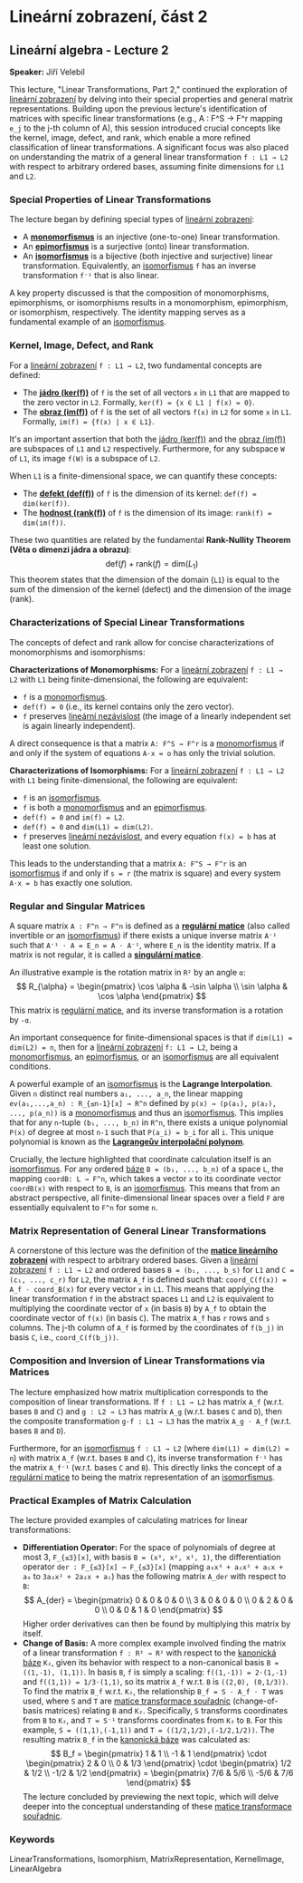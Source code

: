 # Lineární zobrazení, část 2
## Lineární algebra - Lecture 2
**Speaker:** Jiří Velebil

This lecture, "Linear Transformations, Part 2," continued the exploration of [lineární zobrazení](https://felwiki.basta.one/en/Concepts/line-rn-zobrazen) by delving into their special properties and general matrix representations. Building upon the previous lecture's identification of matrices with specific linear transformations (e.g., A : F^S → F^r mapping `e_j` to the j-th column of A), this session introduced crucial concepts like the kernel, image, defect, and rank, which enable a more refined classification of linear transformations. A significant focus was also placed on understanding the matrix of a general linear transformation `f : L1 → L2` with respect to arbitrary ordered bases, assuming finite dimensions for `L1` and `L2`.

### Special Properties of Linear Transformations

The lecture began by defining special types of [lineární zobrazení](https://felwiki.basta.one/en/Concepts/line-rn-zobrazen):
*   A **[monomorfismus](https://felwiki.basta.one/en/Concepts/monomorfismus)** is an injective (one-to-one) linear transformation.
*   An **[epimorfismus](https://felwiki.basta.one/en/Concepts/epimorfismus)** is a surjective (onto) linear transformation.
*   An **[isomorfismus](https://felwiki.basta.one/en/Concepts/isomorfismus)** is a bijective (both injective and surjective) linear transformation. Equivalently, an [isomorfismus](https://felwiki.basta.one/en/Concepts/isomorfismus) `f` has an inverse transformation `f⁻¹` that is also linear.

A key property discussed is that the composition of monomorphisms, epimorphisms, or isomorphisms results in a monomorphism, epimorphism, or isomorphism, respectively. The identity mapping serves as a fundamental example of an [isomorfismus](https://felwiki.basta.one/en/Concepts/isomorfismus).

### Kernel, Image, Defect, and Rank

For a [lineární zobrazení](https://felwiki.basta.one/en/Concepts/line-rn-zobrazen) `f : L1 → L2`, two fundamental concepts are defined:
*   The **[jádro (ker(f))](https://felwiki.basta.one/en/Concepts/j-dro-ker-f)** of `f` is the set of all vectors `x` in `L1` that are mapped to the zero vector in `L2`. Formally, `ker(f) = {x ∈ L1 | f(x) = 0}`.
*   The **[obraz (im(f))](https://felwiki.basta.one/en/Concepts/obraz-im-f)** of `f` is the set of all vectors `f(x)` in `L2` for some `x` in `L1`. Formally, `im(f) = {f(x) | x ∈ L1}`.

It's an important assertion that both the [jádro (ker(f))](https://felwiki.basta.one/en/Concepts/j-dro-ker-f) and the [obraz (im(f))](https://felwiki.basta.one/en/Concepts/obraz-im-f) are subspaces of `L1` and `L2` respectively. Furthermore, for any subspace `W` of `L1`, its image `f(W)` is a subspace of `L2`.

When `L1` is a finite-dimensional space, we can quantify these concepts:
*   The **[defekt (def(f))](https://felwiki.basta.one/en/Concepts/defekt-deff)** of `f` is the dimension of its kernel: `def(f) = dim(ker(f))`.
*   The **[hodnost (rank(f))](https://felwiki.basta.one/en/Concepts/hodnost-rankf)** of `f` is the dimension of its image: `rank(f) = dim(im(f))`.

These two quantities are related by the fundamental **Rank-Nullity Theorem (Věta o dimenzi jádra a obrazu)**:
$$
\text{def}(f) + \text{rank}(f) = \text{dim}(L_1)
$$
This theorem states that the dimension of the domain (`L1`) is equal to the sum of the dimension of the kernel (defect) and the dimension of the image (rank).

### Characterizations of Special Linear Transformations

The concepts of defect and rank allow for concise characterizations of monomorphisms and isomorphisms:

**Characterizations of Monomorphisms:**
For a [lineární zobrazení](https://felwiki.basta.one/en/Concepts/line-rn-zobrazen) `f : L1 → L2` with `L1` being finite-dimensional, the following are equivalent:
*   `f` is a [monomorfismus](https://felwiki.basta.one/en/Concepts/monomorfismus).
*   `def(f) = 0` (i.e., its kernel contains only the zero vector).
*   `f` preserves [lineární nezávislost](https://felwiki.basta.one/en/Concepts/line-rn-nez-vislost) (the image of a linearly independent set is again linearly independent).

A direct consequence is that a matrix `A: F^S → F^r` is a [monomorfismus](https://felwiki.basta.one/en/Concepts/monomorfismus) if and only if the system of equations `A⋅x = o` has only the trivial solution.

**Characterizations of Isomorphisms:**
For a [lineární zobrazení](https://felwiki.basta.one/en/Concepts/line-rn-zobrazen) `f : L1 → L2` with `L1` being finite-dimensional, the following are equivalent:
*   `f` is an [isomorfismus](https://felwiki.basta.one/en/Concepts/isomorfismus).
*   `f` is both a [monomorfismus](https://felwiki.basta.one/en/Concepts/monomorfismus) and an [epimorfismus](https://felwiki.basta.one/en/Concepts/epimorfismus).
*   `def(f) = 0` and `im(f) = L2`.
*   `def(f) = 0` and `dim(L1) = dim(L2)`.
*   `f` preserves [lineární nezávislost](https://felwiki.basta.one/en/Concepts/line-rn-nez-vislost), and every equation `f(x) = b` has at least one solution.

This leads to the understanding that a matrix `A: F^S → F^r` is an [isomorfismus](https://felwiki.basta.one/en/Concepts/isomorfismus) if and only if `s = r` (the matrix is square) and every system `A⋅x = b` has exactly one solution.

### Regular and Singular Matrices

A square matrix `A : F^n → F^n` is defined as a **[regulární matice](https://felwiki.basta.one/en/Concepts/regul-rn-matice)** (also called invertible or an [isomorfismus](https://felwiki.basta.one/en/Concepts/isomorfismus)) if there exists a unique inverse matrix `A⁻¹` such that `A⁻¹ ⋅ A = E_n = A ⋅ A⁻¹`, where `E_n` is the identity matrix. If a matrix is not regular, it is called a **[singulární matice](https://felwiki.basta.one/en/Concepts/singul-rn-matice)**.

An illustrative example is the rotation matrix in `R²` by an angle `α`:
$$
R_{\alpha} = \begin{pmatrix} \cos \alpha & -\sin \alpha \\ \sin \alpha & \cos \alpha \end{pmatrix}
$$
This matrix is [regulární matice](https://felwiki.basta.one/en/Concepts/regul-rn-matice), and its inverse transformation is a rotation by `-α`.

An important consequence for finite-dimensional spaces is that if `dim(L1) = dim(L2) = n`, then for a [lineární zobrazení](https://felwiki.basta.one/en/Concepts/line-rn-zobrazen) `f: L1 → L2`, being a [monomorfismus](https://felwiki.basta.one/en/Concepts/monomorfismus), an [epimorfismus](https://felwiki.basta.one/en/Concepts/epimorfismus), or an [isomorfismus](https://felwiki.basta.one/en/Concepts/isomorfismus) are all equivalent conditions.

A powerful example of an [isomorfismus](https://felwiki.basta.one/en/Concepts/isomorfismus) is the **Lagrange Interpolation**. Given `n` distinct real numbers `a₁, ..., a_n`, the linear mapping `ev(a₁,...,a_n) : R_{≤n-1}[x] → R^n` defined by `p(x) → (p(a₁), p(a₂), ..., p(a_n))` is a [monomorfismus](https://felwiki.basta.one/en/Concepts/monomorfismus) and thus an [isomorfismus](https://felwiki.basta.one/en/Concepts/isomorfismus). This implies that for any `n`-tuple `(b₁, ..., b_n)` in `R^n`, there exists a unique polynomial `P(x)` of degree at most `n-1` such that `P(a_i) = b_i` for all `i`. This unique polynomial is known as the **[Lagrangeův interpolační polynom](https://felwiki.basta.one/en/Concepts/lagrange-v-interpola-n-polynom)**.

Crucially, the lecture highlighted that coordinate calculation itself is an [isomorfismus](https://felwiki.basta.one/en/Concepts/isomorfismus). For any ordered [báze](https://felwiki.basta.one/en/Concepts/b-ze-basis) `B = (b₁, ..., b_n)` of a space `L`, the mapping `coordB: L → F^n`, which takes a vector `x` to its coordinate vector `coordB(x)` with respect to `B`, is an [isomorfismus](https://felwiki.basta.one/en/Concepts/isomorfismus). This means that from an abstract perspective, all finite-dimensional linear spaces over a field `F` are essentially equivalent to `F^n` for some `n`.

### Matrix Representation of General Linear Transformations

A cornerstone of this lecture was the definition of the **[matice lineárního zobrazení](https://felwiki.basta.one/en/Concepts/matice-line-rn-ho-zobrazen)** with respect to arbitrary ordered bases. Given a [lineární zobrazení](https://felwiki.basta.one/en/Concepts/line-rn-zobrazen) `f : L1 → L2` and ordered bases `B = (b₁, ..., b_s)` for `L1` and `C = (c₁, ..., c_r)` for `L2`, the matrix `A_f` is defined such that:
`coord_C(f(x)) = A_f ⋅ coord_B(x)` for every vector `x` in `L1`.
This means that applying the linear transformation `f` in the abstract spaces `L1` and `L2` is equivalent to multiplying the coordinate vector of `x` (in basis `B`) by `A_f` to obtain the coordinate vector of `f(x)` (in basis `C`). The matrix `A_f` has `r` rows and `s` columns.
The j-th column of `A_f` is formed by the coordinates of `f(b_j)` in basis `C`, i.e., `coord_C(f(b_j))`.

### Composition and Inversion of Linear Transformations via Matrices

The lecture emphasized how matrix multiplication corresponds to the composition of linear transformations. If `f : L1 → L2` has matrix `A_f` (w.r.t. bases `B` and `C`) and `g : L2 → L3` has matrix `A_g` (w.r.t. bases `C` and `D`), then the composite transformation `g⋅f : L1 → L3` has the matrix `A_g ⋅ A_f` (w.r.t. bases `B` and `D`).

Furthermore, for an [isomorfismus](https://felwiki.basta.one/en/Concepts/isomorfismus) `f : L1 → L2` (where `dim(L1) = dim(L2) = n`) with matrix `A_f` (w.r.t. bases `B` and `C`), its inverse transformation `f⁻¹` has the matrix `A_f⁻¹` (w.r.t. bases `C` and `B`). This directly links the concept of a [regulární matice](https://felwiki.basta.one/en/Concepts/regul-rn-matice) to being the matrix representation of an [isomorfismus](https://felwiki.basta.one/en/Concepts/isomorfismus).

### Practical Examples of Matrix Calculation

The lecture provided examples of calculating matrices for linear transformations:
*   **Differentiation Operator:** For the space of polynomials of degree at most 3, `F_{≤3}[x]`, with basis `B = (x³, x², x¹, 1)`, the differentiation operator `der : F_{≤3}[x] → F_{≤3}[x]` (mapping `a₃x³ + a₂x² + a₁x + a₀` to `3a₃x² + 2a₂x + a₁`) has the following matrix `A_der` with respect to `B`:
    $$
    A_{der} = \begin{pmatrix} 0 & 0 & 0 & 0 \\ 3 & 0 & 0 & 0 \\ 0 & 2 & 0 & 0 \\ 0 & 0 & 1 & 0 \end{pmatrix}
    $$
    Higher order derivatives can then be found by multiplying this matrix by itself.
*   **Change of Basis:** A more complex example involved finding the matrix of a linear transformation `f : R² → R²` with respect to the [kanonická báze](https://felwiki.basta.one/en/Concepts/kanonick-b-ze-canonical-basis) `K₂`, given its behavior with respect to a non-canonical basis `B = ((1,-1), (1,1))`. In basis `B`, `f` is simply a scaling: `f((1,-1)) = 2⋅(1,-1)` and `f((1,1)) = 1/3⋅(1,1)`, so its matrix `A_f` w.r.t. `B` is `((2,0), (0,1/3))`.
    To find the matrix `B_f` w.r.t. `K₂`, the relationship `B_f = S ⋅ A_f ⋅ T` was used, where `S` and `T` are [matice transformace souřadnic](https://felwiki.basta.one/en/Concepts/matice-transformace-sou-adnic) (change-of-basis matrices) relating `B` and `K₂`. Specifically, `S` transforms coordinates from `B` to `K₂`, and `T = S⁻¹` transforms coordinates from `K₂` to `B`.
    For this example, `S = ((1,1),(-1,1))` and `T = ((1/2,1/2),(-1/2,1/2))`.
    The resulting matrix `B_f` in the [kanonická báze](https://felwiki.basta.one/en/Concepts/kanonick-b-ze-canonical-basis) was calculated as:
    $$
    B_f = \begin{pmatrix} 1 & 1 \\ -1 & 1 \end{pmatrix} \cdot \begin{pmatrix} 2 & 0 \\ 0 & 1/3 \end{pmatrix} \cdot \begin{pmatrix} 1/2 & 1/2 \\ -1/2 & 1/2 \end{pmatrix} = \begin{pmatrix} 7/6 & 5/6 \\ -5/6 & 7/6 \end{pmatrix}
    $$
    The lecture concluded by previewing the next topic, which will delve deeper into the conceptual understanding of these [matice transformace souřadnic](https://felwiki.basta.one/en/Concepts/matice-transformace-sou-adnic).

### Keywords
LinearTransformations, Isomorphism, MatrixRepresentation, KernelImage, LinearAlgebra